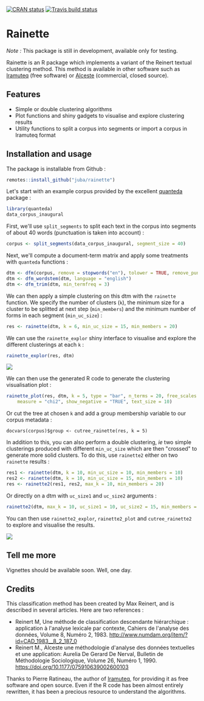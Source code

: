 [![CRAN status](https://www.r-pkg.org/badges/version-ago/rainette)](https://cran.r-project.org/package=rainette)
[![Travis build status](https://travis-ci.org/juba/rainette.svg?branch=master)](https://travis-ci.org/juba/rainette)
<!-- [![Coverage status](https://codecov.io/gh/juba/rainette/branch/master/graph/badge.svg)](https://codecov.io/github/juba/rainette?branch=master) -->

# Rainette

*Note :* This package is still in development, available only for testing.

Rainette is an R package which implements a variant of the Reinert textual clustering method. This method is available in other software such as [Iramuteq](http://www.iramuteq.org/) (free software) or [Alceste](http://www.image-zafar.com/Logiciel.html) (commercial, closed source).

## Features

- Simple or double clustering algorithms
- Plot functions and shiny gadgets to visualise and explore clustering results
- Utility functions to split a corpus into segments or import a corpus in Iramuteq format

## Installation and usage

The package is installable from Github :

```r
remotes::install_github("juba/rainette")
```

Let's start with an example corpus provided by the excellent [quanteda](https://quanteda.io) package :

```r
library(quanteda)
data_corpus_inaugural
```

First, we'll use `split_segments` to split each text in the corpus into segments of about 40 words (punctuation is taken into account) :

```r
corpus <- split_segments(data_corpus_inaugural, segment_size = 40)
```

Next, we'll compute a document-term matrix and apply some treatments with `quanteda` functions :

```r
dtm <- dfm(corpus, remove = stopwords("en"), tolower = TRUE, remove_punct = TRUE)
dtm <- dfm_wordstem(dtm, language = "english")
dtm <- dfm_trim(dtm, min_termfreq = 3)
```

We can then apply a simple clustering on this dtm with the `rainette` function. We specify the number of clusters (`k`), the minimum size for a cluster to be splitted at next step (`min_members`) and the minimum number of forms in each segment (`min_uc_size`) :

```r
res <- rainette(dtm, k = 6, min_uc_size = 15, min_members = 20)
```

We can use the `rainette_explor` shiny interface to visualise and explore the different clusterings at each `k` :

```r
rainette_explor(res, dtm)
```

![](reference/figures/rainette_explor.png)

We can then use the generated R code to generate the clustering visualisation plot :

```r
rainette_plot(res, dtm, k = 5, type = "bar", n_terms = 20, free_scales = FALSE,
    measure = "chi2", show_negative = "TRUE", text_size = 10)
```

Or cut the tree at chosen `k` and add a group membership variable to our corpus metadata :

```    
docvars(corpus)$group <- cutree_rainette(res, k = 5)
```

In addition to this, you can also perform a double clustering, *ie* two simple clusterings produced with different `min_uc_size` which are then "crossed" to generate more solid clusters. To do this, use `rainette2` either on two `rainette` results :

```r
res1 <- rainette(dtm, k = 10, min_uc_size = 10, min_members = 10)
res2 <- rainette(dtm, k = 10, min_uc_size = 15, min_members = 10)
res <- rainette2(res1, res2, max_k = 10, min_members = 20)
```

Or directly on a dtm with `uc_size1` and `uc_size2` arguments :

```r
rainette2(dtm, max_k = 10, uc_size1 = 10, uc_size2 = 15, min_members = 20)
```

You can then use `rainette2_explor`, `rainette2_plot` and `cutree_rainette2` to explore and visualise the results.

![](reference/figures/rainette2_explor.png)

## Tell me more

Vignettes should be available soon. Well, one day.

## Credits

This classification method has been created by Max Reinert, and is described in several articles. Here are two references :

- Reinert M, Une méthode de classification descendante hiérarchique : application à l'analyse lexicale par contexte, Cahiers de l'analyse des données, Volume 8, Numéro 2, 1983. <http://www.numdam.org/item/?id=CAD_1983__8_2_187_0>
- Reinert M., Alceste une méthodologie d'analyse des données textuelles et une application: Aurelia De Gerard De Nerval, Bulletin de Méthodologie Sociologique, Volume 26, Numéro 1, 1990. <https://doi.org/10.1177/075910639002600103>

Thanks to Pierre Ratineau, the author of [Iramuteq](http://www.iramuteq.org/), for providing it as free software and open source. Even if the R code has been almost entirely rewritten, it has been a precious resource to understand the algorithms.
